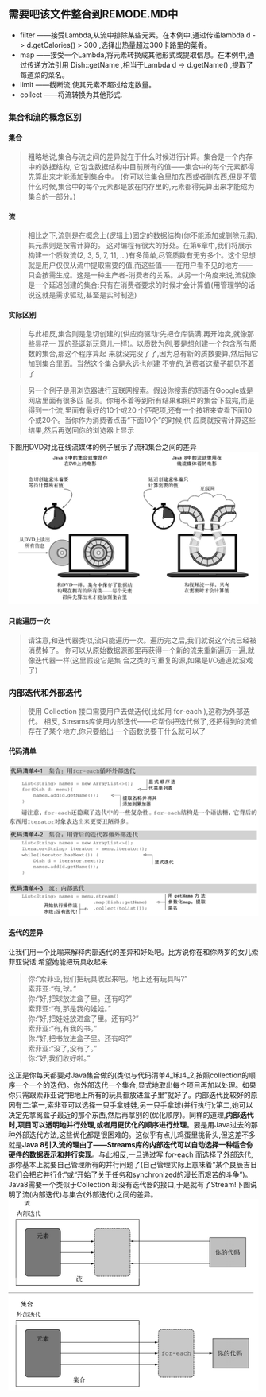 ## 需要吧该文件整合到REMODE.MD中

* filter ——接受Lambda,从流中排除某些元素。在本例中,通过传递lambda d -> d.getCalories() > 300 ,选择出热量超过300卡路里的菜肴。  
* map ——接受一个Lambda,将元素转换成其他形式或提取信息。在本例中,通过传递方法引用 Dish::getName ,相当于Lambda d -> d.getName() ,提取了每道菜的菜名。   
* limit ——截断流,使其元素不超过给定数量。  
* collect ——将流转换为其他形式.  

### 集合和流的概念区别

#### 集合
>粗略地说,集合与流之间的差异就在于什么时候进行计算。集合是一个内存中的数据结构,
它包含数据结构中目前所有的值——集合中的每个元素都得先算出来才能添加到集合中。
(你可以往集合里加东西或者删东西,但是不管什么时候,集合中的每个元素都是放在内存里的,元素都得先算出来才能成为集合的一部分。)  

#### 流
>相比之下,流则是在概念上(逻辑上)固定的数据结构(你不能添加或删除元素),其元素则是按需计算的。 这对编程有很大的好处。在第6章中,我们将展示构建一个质数流(2, 3, 5, 7, 11, ...)有多简单,尽管质数有无穷多个。这个思想就是用户仅仅从流中提取需要的值,而这些值——在用户看不见的地方——只会按需生成。这是一种生产者-消费者的关系。从另一个角度来说,流就像是一个延迟创建的集合:只有在消费者要求的时候才会计算值(用管理学的话说这就是需求驱动,甚至是实时制造)  

#### 实际区别
>与此相反,集合则是急切创建的(供应商驱动:先把仓库装满,再开始卖,就像那些昙花一
现的圣诞新玩意儿一样)。以质数为例,要是想创建一个包含所有质数的集合,那这个程序算起
来就没完没了了,因为总有新的质数要算,然后把它加到集合里面。当然这个集合是永远也创建
不完的,消费者这辈子都见不着了

>另一个例子是用浏览器进行互联网搜索。假设你搜索的短语在Google或是网店里面有很多匹
 配项。你用不着等到所有结果和照片的集合下载完,而是得到一个流,里面有最好的10个或20
 个匹配项,还有一个按钮来查看下面10个或20个。当你作为消费者点击“下面10个”的时候,供
 应商就按需计算这些结果,然后再送回你的浏览器上显示  

下图用DVD对比在线流媒体的例子展示了流和集合之间的差异  
![Alt difference](/image/difference_between_stream_collect.png)  

#### 只能遍历一次
>请注意,和迭代器类似,流只能遍历一次。遍历完之后,我们就说这个流已经被消费掉了。
你可以从原始数据源那里再获得一个新的流来重新遍历一遍,就像迭代器一样(这里假设它是集
合之类的可重复的源,如果是I/O通道就没戏了)  

### 内部迭代和外部迭代
>使用 Collection 接口需要用户去做迭代(比如用 for-each ),这称为外部迭代。 相反,
Streams库使用内部迭代——它帮你把迭代做了,还把得到的流值存在了某个地方,你只要给出
一个函数说要干什么就可以了  

#### 代码清单
![Alt internal](/image/iteration_internal_external.png)

#### 迭代的差异
让我们用一个比喻来解释内部迭代的差异和好处吧。比方说你在和你两岁的女儿索菲亚说话,希望她能把玩具收起来  
>你:“索菲亚,我们把玩具收起来吧。地上还有玩具吗?”  
索菲亚:“有,球。”  
你:“好,把球放进盒子里。还有吗?”  
索菲亚:“有,那是我的娃娃。”  
你:“好,把娃娃放进盒子里。还有吗?”  
索菲亚:“有,有我的书。”  
你:“好,把书放进盒子里。还有吗?”  
索菲亚:“没了,没有了。”  
你:“好,我们收好啦。”  

这正是你每天都要对Java集合做的(类似与代码清单4_1和4_2,按照collection的顺序一个一个的迭代)。你外部迭代一个集合,显式地取出每个项目再加以处理。如果你只需跟索菲亚说“把地上所有的玩具都放进盒子里”就好了。内部迭代比较好的原因有二:第一,索非亚可以选择一只手拿娃娃,另一只手拿球(并行执行);第二,她可以决定先拿离盒子最近的那个东西,然后再拿别的(优化顺序)。同样的道理,**内部迭代时,项目可以透明地并行处理,或者用更优化的顺序进行处理**。要是用Java过去的那种外部迭代方法,这些优化都是很困难的。这似乎有点儿鸡蛋里挑骨头,但这差不多就是**Java 8引入流的理由了——Streams库的内部迭代可以自动选择一种适合你硬件的数据表示和并行实现**。与此相反,一旦通过写 for-each 而选择了外部迭代,那你基本上就要自己管理所有的并行问题了(自己管理实际上意味着“某个良辰吉日我们会把它并行化”或“开始了关于任务和synchronized的漫长而艰苦的斗争”)。 Java8需要一个类似于Collection 却没有迭代器的接口,于是就有了Stream!下图说明了流(内部迭代)与集合(外部迭代)之间的差异。  
![Alt stream_collection](/image/stream_collection.png)

